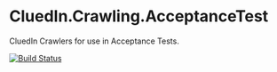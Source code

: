 # CluedIn.Crawling.AcceptanceTest

CluedIn Crawlers for use in Acceptance Tests.

[![Build Status](https://dev.azure.com/CluedIn-io/CluedIn%20Crawlers/_apis/build/status/CluedIn-io.CluedIn.Crawling.AcceptanceTest?branchName=master)](https://dev.azure.com/CluedIn-io/CluedIn%20Crawlers/_build/latest?definitionId=89&branchName=master)
